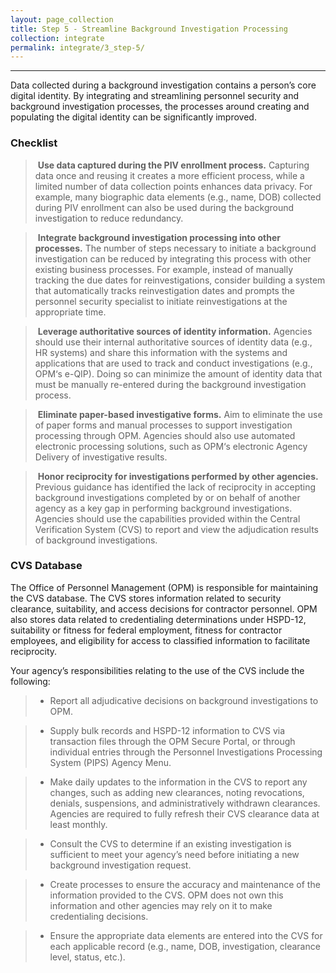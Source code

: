 ```yaml
---
layout: page_collection
title: Step 5 - Streamline Background Investigation Processing
collection: integrate
permalink: integrate/3_step-5/
---
```

<script>
$(function() {
  $( "#accordion" ).accordion({
    heightStyle: "content",
    collapsible: "true",
    active: "false"
  });
});
</script>

<script src="https://use.fontawesome.com/e20c671b68.js"></script>
-----------------------------------------------------------

Data collected during a background investigation contains a person’s core digital identity. By integrating and streamlining personnel security and background investigation processes, the processes around creating and populating the digital identity can be significantly improved.


### Checklist

> <i class="fa fa-check-square-o"></i> &nbsp;**Use data captured during the PIV enrollment process.** Capturing data once and reusing it creates a more efficient process, while a limited number of data collection points enhances data privacy. For example, many biographic data elements (e.g., name, DOB) collected during PIV enrollment can also be used during the background investigation to reduce redundancy.

> <i class="fa fa-check-square-o"></i> &nbsp;**Integrate background investigation processing into other processes.** The number of steps necessary to initiate a background investigation can be reduced by integrating this process with other existing business processes. For example, instead of manually tracking the due dates for reinvestigations, consider building a system that automatically tracks reinvestigation dates and prompts the personnel security specialist to initiate reinvestigations at the appropriate time.

> <i class="fa fa-check-square-o"></i> &nbsp;**Leverage authoritative sources of identity information.** Agencies should use their internal authoritative sources of identity data (e.g., HR systems) and share this information with the systems and applications that are used to track and conduct investigations (e.g., OPM‘s e-QIP). Doing so can minimize the amount of identity data that must be manually re-entered during the background investigation process.

> <i class="fa fa-check-square-o"></i> &nbsp;**Eliminate paper-based investigative forms.** Aim to eliminate the use of paper forms and manual processes to support investigation processing through OPM. Agencies should also use automated electronic processing solutions, such as OPM‘s electronic Agency Delivery of investigative results.

> <i class="fa fa-check-square-o"></i> &nbsp;**Honor reciprocity for investigations performed by other agencies.** Previous guidance has identified the lack of reciprocity in accepting background investigations completed by or on behalf of another agency as a key gap in performing background investigations. Agencies should use the capabilities provided within the Central Verification System (CVS) to report and view the adjudication results of background investigations.


### CVS Database

The Office of Personnel Management (OPM) is responsible for maintaining the CVS database. The CVS stores information related to security clearance, suitability, and access decisions for contractor personnel. OPM also stores data related to credentialing determinations under HSPD-12, suitability or fitness for federal employment, fitness for contractor employees, and eligibility for access to classified information to facilitate reciprocity.

Your agency’s responsibilities relating to the use of the CVS include the following:

> * Report all adjudicative decisions on background investigations to OPM.

> * Supply bulk records and HSPD-12 information to CVS via transaction files through the OPM Secure Portal, or through individual entries through the Personnel Investigations Processing System (PIPS) Agency Menu.

> * Make daily updates to the information in the CVS to report any changes, such as adding new clearances, noting revocations, denials, suspensions, and administratively withdrawn clearances. Agencies are required to fully refresh their CVS clearance data at least monthly.

> * Consult the CVS to determine if an existing investigation is sufficient to meet your agency’s need before initiating a new background investigation request. 

> * Create processes to ensure the accuracy and maintenance of the information provided to the CVS. OPM does not own this information and other agencies may rely on it to make credentialing decisions.

> * Ensure the appropriate data elements are entered into the CVS for each applicable record (e.g., name, DOB, investigation, clearance level, status, etc.).
